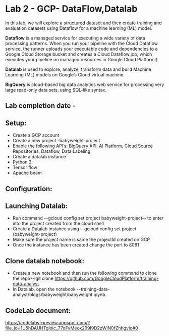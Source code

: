 # Lab 2 - GCP- DataFlow,Datalab

In this lab, we will explore a structured dataset and then create training and evaluation datasets using Dataflow for a machine learning (ML) model.

__Dataflow__ is a managed service for executing a wide variety of data processing patterns. When you run your pipeline with the Cloud Dataflow service, the runner uploads your executable code and dependencies to a Google Cloud Storage bucket and creates a Cloud Dataflow job, which executes your pipeline on managed resources in Google Cloud Platform.[1](https://medium.com/google-cloud/basic-streaming-data-enrichment-on-google-cloud-with-dataflow-sql-a7684353119c)

__Datalab__ is used to explore, analyze, transform data and build Machine Learning (ML) models on Google’s Cloud virtual machine. 

__BigQuery__ is cloud-based big data analytics web service for processing very large read-only data sets, using SQL-like syntax.

## Lab completion date - 


## Setup:

   * Create a GCP account
   * Create a new project -babyweight-project
   * Enable the following API’s: BigQuery API, AI Platform, Cloud Source Repositories, Dataflow, Data Labeling
   * Create a datalab instance 
   * Python 3 
   * Tensor flow 
   * Apache beam


## Configuration:

## Launching Datalab:

   * Run command --gcloud config set project babyweight-project-- to enter into the project created from the cloud shell 
   * Create a Datalab instance using --gcloud config set project (babyweight-project)
   * Make sure the project name is same the projectId created on GCP
   * Once the instance has been created change the port to 8081
 
## Clone datalab notebook:

   * Create a new notebook and then run the following command to clone the repo--!git clone https://github.com/GoogleCloudPlatform/training-data-analyst
   * In Datalab, open the notebook --training-data-analyst/blogs/babyweight/babyweight.ipynb.

## CodeLab document:

https://codelabs-preview.appspot.com/?file_id=1U5hDAUHTgloic_77oFvMeox299I9D2zWlN0fZhhgvIo#0
 

